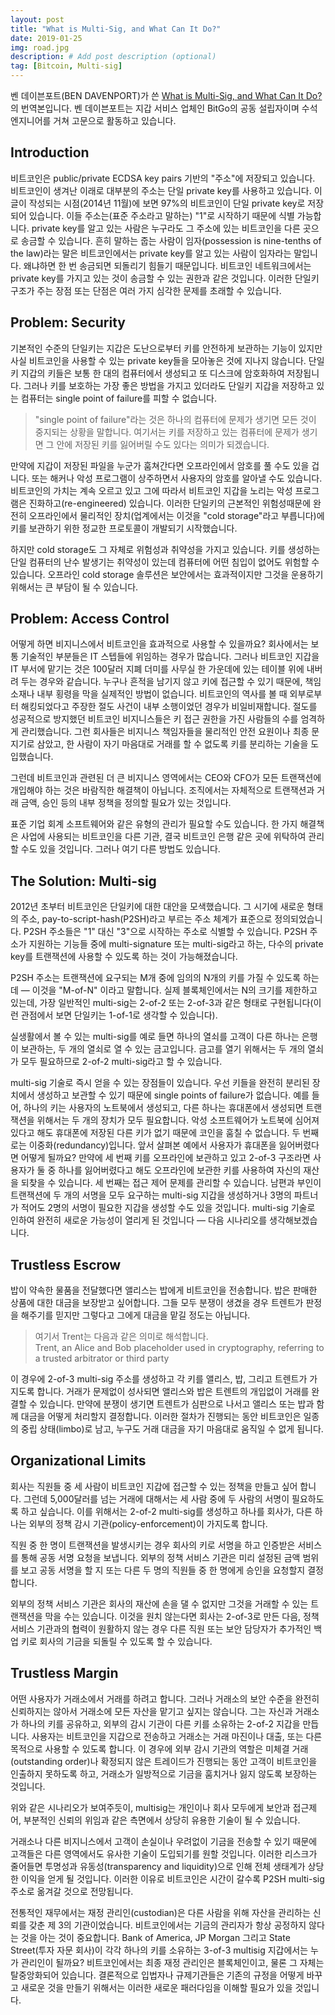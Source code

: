 ```yaml
---
layout: post
title: "What is Multi-Sig, and What Can It Do?"
date: 2019-01-25
img: road.jpg
description: # Add post description (optional)
tag: [Bitcoin, Multi-sig]
---
```


벤 데이븐포트(BEN DAVENPORT)가 쓴 [What is Multi-Sig, and What Can It Do?][coin-center]의 번역본입니다. 벤 데이븐포트는 지갑 서비스 업체인 
BitGo의 공동 설립자이며 수석 엔지니어를 거쳐 고문으로 활동하고 있습니다.

## Introduction

비트코인은 public/private ECDSA key pairs 기반의 "주소"에 저장되고 있습니다. 비트코인이 생겨난 이래로 대부분의 주소는 단일 private key를 
사용하고 있습니다. 이 글이 작성되는 시점(2014년 11월)에 보면 97%의 비트코인이 단일 private key로 저장되어 있습니다.
이들 주소는(표준 주소라고 말하는) "1"로 시작하기 때문에 식별 가능합니다. private key를 알고 있는 사람은 누구라도 그 주소에 있는 비트코인을 
다른 곳으로 송금할 수 있습니다. 흔히 말하는 줍는 사람이 임자(possession is nine-tenths of the law)라는 말은 비트코인에서는 
private key를 알고 있는 사람이 임자라는 말입니다. 왜냐하면 한 번 송금되면 되돌리기 힘들기 때문입니다.  비트코인 네트워크에서는 private key를 
가지고 있는 것이 송금할 수 있는 권한과 같은 것입니다. 이러한 단일키 구조가 주는 장점 또는 단점은 여러 가지 심각한 문제를 
초래할 수 있습니다.  

## Problem: Security

기본적인 수준의 단일키는 지갑은 도난으로부터 키를 안전하게 보관하는 기능이 있지만 사실 비트코인을 사용할 수 있는 private key들을 
모아놓은 것에 지나지 않습니다. 단일키 지갑의 키들은 보통 한 대의 컴퓨터에서 생성되고 또 디스크에 암호화하여 저장됩니다.
그러나 키를 보호하는 가장 좋은 방법을 가지고 있더라도 단일키 지갑을 저장하고 있는 컴퓨터는 single point of failure를 피할 수 없습니다.

>"single point of failure"라는 것은 하나의 컴퓨터에 문제가 생기면 모든 것이 중지되는 상황을 말합니다. 여기서는 키를 저장하고 있는 
컴퓨터에 문제가 생기면 그 안에 저장된 키를 잃어버릴 수도 있다는 의미가 되겠습니다. 
  
만약에 지갑이 저장된 파일을 누군가 훔쳐간다면 오프라인에서 암호를 풀 수도 있을 겁니다. 또는 해커나 악성 프로그램이 상주하면서 사용자의 
암호를 알아낼 수도 있습니다. 비트코인의 가치는 계속 오르고 있고 그에 따라서 비트코인 지갑을 노리는 악성 프로그램은 진화하고(re-engineered) 있습니다.
이러한 단일키의 근본적인 위험성때문에 완전히 오프라인에서 물리적인 장치(업계에서는 이것을 "cold storage"라고 부릅니다)에 키를 보관하기 위한 
정교한 프로토콜이 개발되기 시작했습니다. 

하지만 cold storage도 그 자체로 위험성과 취약성을 가지고 있습니다. 키를 생성하는 단일 컴퓨터의 난수 발생기는 취약성이 있는데 컴퓨터에 
어떤 침입이 없어도 위험할 수 있습니다. 오프라인 cold storage 솔루션은 보안에서는 효과적이지만 그것을 운용하기 위해서는 
큰 부담이 될 수 있습니다.

## Problem: Access Control

어떻게 하면 비지니스에서 비트코인을 효과적으로 사용할 수 있을까요? 회사에서는 보통 기술적인 부분들은 IT 스텝들에 위임하는 경우가 많습니다.
그러나 비트코인 지갑을 IT 부서에 맡기는 것은 100달러 지폐 더미를 사무실 한 가운데에 있는 테이블 위에 내버려 두는 경우와 같습니다. 
누구나 흔적을 남기지 않고 키에 접근할 수 있기 때문에, 책임소재나 내부 횡령을 막을 실제적인 방법이 없습니다. 
비트코인의 역사를 볼 때 외부로부터 해킹되었다고 주장한 절도 사건이 내부 소행이었던 경우가 비일비재합니다. 절도를 성공적으로 방지했던 비트코인 비지니스들은 
키 접근 권한을 가진 사람들의 수를 엄격하게 관리했습니다. 그런 회사들은 비지니스 책임자들을 물리적인 안전 요원이나 최종 문지기로 삼았고, 한 사람이 자기 마음대로 거래를 할 수 없도록 키를 분리하는 기술을 
도입했습니다. 

그런데 비트코인과 관련된 더 큰 비지니스 영역에서는 CEO와 CFO가 모든 트랜잭션에 개입해야 하는 것은 바람직한 해결책이 아닙니다.
조직에서는 자체적으로 트랜잭션과 거래 금액, 승인 등의 내부 정책을 정의할 필요가 있는 것입니다.    

표준 기업 회계 소프트웨어와 같은 유형의 관리가 필요할 수도 있습니다. 한 가지 해결책은 사업에 사용되는 비트코인을 다른 기관, 결국 비트코인 
은행 같은 곳에 위탁하여 관리할 수도 있을 것입니다. 그러나 여기 다른 방법도 있습니다.

## The Solution: Multi-sig

2012년 초부터 비트코인은 단일키에 대한 대안을 모색했습니다. 그 시기에 새로운 형태의 주소, pay-to-script-hash(P2SH)라고 부르는 주소 체계가 표준으로 정의되었습니다.
P2SH 주소들은 "1" 대신 "3"으로 시작하는 주소로 식별할 수 있습니다. P2SH 주소가 지원하는 기능들 중에 multi-signature 또는 multi-sig라고 하는, 다수의 private key를 트랜잭션에 사용할 수 있도록 하는 
것이 가능해졌습니다.

P2SH 주소는 트랜잭션에 요구되는 M개 중에 임의의 N개의 키를 가질 수 있도록 하는데 — 이것을 "M-of-N" 이라고 말합니다.
실제 블록체인에서는 N의 크기를 제한하고 있는데, 가장 일반적인 multi-sig는 2-of-2 또는 2-of-3과 같은 형태로 구현됩니다(이런 관점에서 보면 단일키는 1-of-1로 생각할 수 있습니다).

실생활에서 볼 수 있는 multi-sig를 예로 들면 하나의 열쇠를 고객이 다른 하나는 은행이 보관하는, 두 개의 열쇠로 열 수 있는 금고입니다. 
금고를 열기 위해서는 두 개의 열쇠가 모두 필요하므로 2-of-2 multi-sig라고 할 수 있습니다.

multi-sig 기술로 즉시 얻을 수 있는 장점들이 있습니다. 우선 키들을 완전히 분리된 장치에서 생성하고 보관할 수 있기 때문에 
single points of failure가 없습니다. 예를 들어, 하나의 키는 사용자의 노트북에서 생성되고, 다른 하나는 휴대폰에서 생성되면 트랜잭션을 위해서는 
두 개의 장치가 모두 필요합니다. 악성 소프트웨어가 노트북에 심어져 있다고 해도 휴대폰에 저장된 다른 키가 없기 때문에 코인을 훔칠 수 없습니다.
두 번째로는 이중화(redundancy)입니다. 앞서 살펴본 예에서 사용자가 휴대폰을 잃어버렸다면 어떻게 될까요? 만약에 세 번째 키를 오프라인에 보관하고 있고 
2-of-3 구조라면 사용자가 둘 중 하나를 잃어버렸다고 해도 오프라인에 보관한 키를 사용하여 자신의 재산을 되찾을 수 있습니다. 
세 번째는 접근 제어 문제를 관리할 수 있습니다. 남편과 부인이 트랜잭션에 두 개의 서명을 모두 요구하는 multi-sig 지갑을 생성하거나 3명의 파트너가 
적어도 2명의 서명이 필요한 지갑을 생성할 수도 있을 것입니다. 
multi-sig 기술로 인하여 완전히 새로운 가능성이 열리게 된 것입니다 — 다음 시나리오를 생각해보겠습니다.  

## Trustless Escrow

밥이 약속한 물품을 전달했다면 앨리스는 밥에게 비트코인을 전송합니다. 밥은 판매한 상품에 대한 대금을 보장받고 
싶어합니다. 그들 모두 분쟁이 생겼을 경우 트렌트가 판정을 해주기를 믿지만 그렇다고 그에게 대금을 맡길 정도는 아닙니다. 

> 여기서 Trent는 다음과 같은 의미로 해석합니다. <br>
Trent, an Alice and Bob placeholder used in cryptography, referring to a trusted arbitrator or third party

이 경우에 2-of-3 multi-sig 주소를 생성하고 각 키를 앨리스, 밥, 그리고 트렌트가 가지도록 합니다.
거래가 문제없이 성사되면 앨리스와 밥은 트렌트의 개입없이 거래를 완결할 수 있습니다. 만약에 분쟁이 생기면 트렌트가 심판으로 나서고 앨리스 또는 밥과 
함께 대금을 어떻게 처리할지 결정합니다. 이러한 절차가 진행되는 동안 비트코인은 일종의 중립 상태(limbo)로 남고, 누구도 거래 대금을 
자기 마음대로 움직일 수 없게 됩니다.

## Organizational Limits

회사는 직원들 중 세 사람이 비트코인 지갑에 접근할 수 있는 정책을 만들고 싶어 합니다. 그런데 5,000달러를 넘는 거래에 대해서는 
세 사람 중에 두 사람의 서명이 필요하도록 하고 싶습니다. 이를 위해서는 2-of-2 multi-sig를 생성하고 하나를 회사가, 다른 하나는 
외부의 정책 감시 기관(policy-enforcement)이 가지도록 합니다.

직원 중 한 명이 트랜잭션을 발생시키는 경우 회사의 키로 서명을 하고 인증받은 서비스를 통해 공동 서명 요청을 보냅니다. 
외부의 정책 서비스 기관은 미리 설정된 금액 범위를 보고 공동 서명을 할 지 또는 다른 두 명의 직원들 중 한 명에게 승인을 요청할지 결정합니다.  
  
외부의 정책 서비스 기관은 회사의 재산에 손을 댈 수 없지만 그것을 거래할 수 있는 트랜잭션을 막을 수는 있습니다. 이것을 원치 않는다면 
회사는 2-of-3로 만든 다음, 정책 서비스 기관과의 협력이 원활하지 않는 경우 다른 직원 또는 보안 담당자가 추가적인 백업 키로 회사의 
기금을 되돌릴 수 있도록 할 수 있습니다. 

## Trustless Margin

어떤 사용자가 거래소에서 거래를 하려고 합니다. 그러나 거래소의 보안 수준을 완전히 신뢰하지는 않아서 거래소에 모든 자산을 맡기고 싶지는 않습니다. 
그는 자신과 거래소가 하나의 키를 공유하고, 외부의 감시 기관이 다른 키를 소유하는 2-of-2 지갑을 만듭니다. 
사용자는 비트코인을 지갑으로 전송하고 거래소는 거래 마진이나 대출, 또는 다른 목적으로 사용할 수 있도록 합니다.
이 경우에 외부 감시 기관의 역할은 미체결 거래(outstanding order)나 확정되지 않은 트레이드가 진행되는 동안 고객이 비트코인을 인출하지 못하도록 하고, 
거래소가 일방적으로 기금을 훔치거나 잃지 않도록 보장하는 것입니다.
   
위와 같은 시나리오가 보여주듯이, multi­sig는 개인이나 회사 모두에게 보안과 접근제어, 부분적인 신뢰의 위임과 같은 측면에서 상당히 
유용한 기술이 될 수 있습니다. 

거래소나 다른 비지니스에서 고객이 손실이나 우려없이 기금을 전송할 수 있기 때문에 고객들은 다른 영역에서도 유사한 기술이 
도입되기를 원할 것입니다. 이러한 리스크가 줄어들면 투명성과 유동성(transparency and liquidity)으로 인해 전체 생태계가
상당한 이익을 얻게 될 것입니다. 이러한 이유로 비트코인은 시간이 갈수록 P2SH multi-sig 주소로 옮겨갈 것으로 전망됩니다. 

전통적인 재무에서는 재정 관리인(custodian)은 다른 사람을 위해 자산을 관리하는 신뢰를 갖춘 제 3의 기관이었습니다.
비트코인에서는 기금의 관리자가 항상 공정하지 않다는 것을 아는 것이 중요합니다. Bank of America, JP Morgan 그리고 State Street(투자 자문 회사)이 
각각 하나의 키를 소유하는 3-of-3 multi­sig 지갑에서는 누가 관리인이 될까요? 비트코인에서는 최종 재정 관리인은 
블록체인이고, 물론 그 자체는 탈중앙화되어 있습니다. 결론적으로 입법자나 규제기관들은 기존의 규정을 어떻게 바꾸고 새로운 것을 만들기 
위해서는 이러한 새로운 패러다임을 이해할 필요가 있을 것입니다.


[coin-center]: https://coincenter.org/entry/what-is-multi-sig-and-what-can-it-do